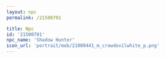 ```yaml
---
layout: npc
permalink: /21500701

title: Npc
id: '21500701'
npc_name: 'Shadow Hunter'
icon_url: 'portrait/mob/21000441_m_crowdevilwhite_p.png'
---
```

